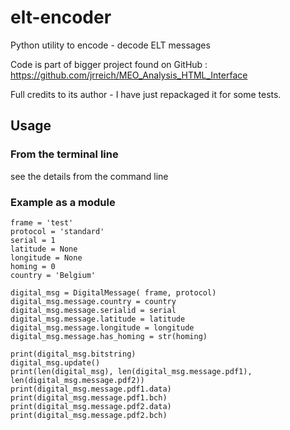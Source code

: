 # elt-encoder
Python utility to encode - decode ELT messages

Code is part of bigger project found on GitHub :
https://github.com/jrreich/MEO_Analysis_HTML_Interface
 
Full credits to its author - I have just repackaged it for some tests.
 
 
## Usage 
### From the terminal line
see the details from the command line

### Example as a module

    frame = 'test'
    protocol = 'standard'
    serial = 1
    latitude = None
    longitude = None
    homing = 0
    country = 'Belgium'
    
    digital_msg = DigitalMessage( frame, protocol)
    digital_msg.message.country = country
    digital_msg.message.serialid = serial
    digital_msg.message.latitude = latitude
    digital_msg.message.longitude = longitude
    digital_msg.message.has_homing = str(homing)
    
    print(digital_msg.bitstring)
    digital_msg.update()
    print(len(digital_msg), len(digital_msg.message.pdf1),  len(digital_msg.message.pdf2))
    print(digital_msg.message.pdf1.data)
    print(digital_msg.message.pdf1.bch)
    print(digital_msg.message.pdf2.data)
    print(digital_msg.message.pdf2.bch)
    